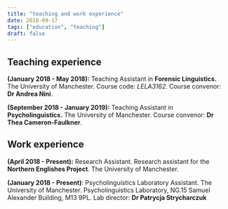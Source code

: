 ```yaml
---
title: "teaching and work experience"
date: 2018-09-17
tags: ["education", "teaching"]
draft: false
---
```


## Teaching experience

__(January 2018 - May 2018):__	Teaching Assistant in __Forensic Linguistics.__
				The University of Manchester.
				Course code: _LELA3162_.
				Course convenor: __Dr Andrea Nini__.

__(September 2018 - January 2019):__ Teaching Assistant in __Psycholinguistics.__
    The University of Manchester. Course convenor: __Dr Thea Cameron-Faulkner__.

## Work experience

__(April 2018 - Present):__ 		Research Assistant. Research assistant for the __Northern Englishes Project__. The University of Manchester.

__(January 2018 - Present)__:	Psycholinguistics Laboratory Assistant. The University of Manchester.
				Psycholinguistics Laboratory, NG.15
				Samuel Alexander Building, M13 9PL.
				Lab director: __Dr Patrycja Strycharczuk__


